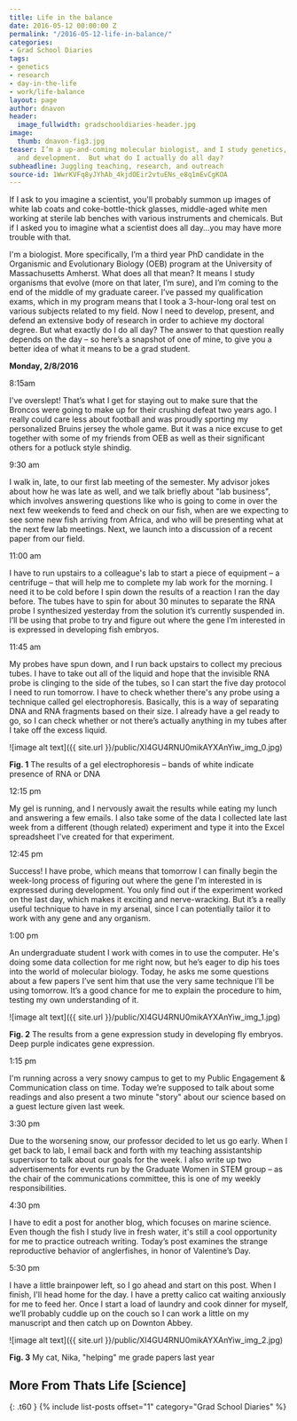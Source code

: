 ```yaml
---
title: Life in the balance
date: 2016-05-12 00:00:00 Z
permalink: "/2016-05-12-life-in-balance/"
categories:
- Grad School Diaries
tags:
- genetics
- research
- day-in-the-life
- work/life-balance
layout: page
author: dnavon
header:
  image_fullwidth: gradschooldiaries-header.jpg
image:
  thumb: dnavon-fig3.jpg
teaser: I’m a up-and-coming molecular biologist, and I study genetics, evolution,
  and development.  But what do I actually do all day?
subheadline: Juggling teaching, research, and outreach
source-id: 1WwrKVFq8yJYhAb_4kjdOEir2vtuENs_e8q1mEvCgKOA
---
```


If I ask to you imagine a scientist, you'll probably summon up images of white lab coats and coke-bottle-thick glasses, middle-aged white men working at sterile lab benches with various instruments and chemicals.  But if I asked you to imagine what a scientist does all day…you may have more trouble with that.

I'm a biologist.  More specifically, I’m a third year PhD candidate in the Organismic and Evolutionary Biology (OEB) program at the University of Massachusetts Amherst.  What does all that mean?  It means I study organisms that evolve (more on that later, I’m sure), and I’m coming to the end of the middle of my graduate career.  I’ve passed my qualification exams, which in my program means that I took a 3-hour-long oral test on various subjects related to my field.  Now I need to develop, present, and defend an extensive body of research in order to achieve my doctoral degree. But what exactly do I do all day?  The answer to that question really depends on the day – so here’s a snapshot of one of mine, to give you a better idea of what it means to be a grad student.

**Monday, 2/8/2016**

8:15am

I've overslept!  That’s what I get for staying out to make sure that the Broncos were going to make up for their crushing defeat two years ago.  I really could care less about football and was proudly sporting my personalized Bruins jersey the whole game.  But it was a nice excuse to get together with some of my friends from OEB as well as their significant others for a potluck style shindig.

9:30 am

I walk in, late, to our first lab meeting of the semester.  My advisor jokes about how he was late as well, and we talk briefly about "lab business", which involves answering questions like who is going to come in over the next few weekends to feed and check on our fish, when are we expecting to see some new fish arriving from Africa, and who will be presenting what at the next few lab meetings.  Next, we launch into a discussion of a recent paper from our field.  

11:00 am

I have to run upstairs to a colleague's lab to start a piece of equipment – a centrifuge – that will help me to complete my lab work for the morning.  I need it to be cold before I spin down the results of a reaction I ran the day before.  The tubes have to spin for about 30 minutes to separate the RNA probe I synthesized yesterday from the solution it’s currently suspended in.  I’ll be using that probe to try and figure out where the gene I’m interested in is expressed in developing fish embryos.

11:45 am

My probes have spun down, and I run back upstairs to collect my precious tubes.  I have to take out all of the liquid and hope that the invisible RNA probe is clinging to the side of the tubes, so I can start the five day protocol I need to run tomorrow.  I have to check whether there's any probe using a technique called gel electrophoresis.  Basically, this is a way of separating DNA and RNA fragments based on their size.   I already have a gel ready to go, so I can check whether or not there’s actually anything in my tubes after I take off the excess liquid.

  

![image alt text]({{ site.url }}/public/XI4GU4RNU0mikAYXAnYiw_img_0.jpg)

**Fig. 1** The results of a gel electrophoresis – bands of white indicate presence of RNA or DNA

12:15 pm

My gel is running, and I nervously await the results while eating my lunch and answering a few emails.  I also take some of the data I collected late last week from a different (though related) experiment and type it into the Excel spreadsheet I've created for that experiment.  

12:45 pm

Success!  I have probe, which means that tomorrow I can finally begin the week-long process of figuring out where the gene I'm interested in is expressed during development. You only find out if the experiment worked on the last day, which makes it exciting and nerve-wracking.  But it’s a really useful technique to have in my arsenal, since I can potentially tailor it to work with any gene and any organism.

1:00 pm

An undergraduate student I work with comes in to use the computer.  He's doing some data collection for me right now, but he’s eager to dip his toes into the world of molecular biology.  Today, he asks me some questions about a few papers I’ve sent him that use the very same technique I’ll be using tomorrow.  It’s a good chance for me to explain the procedure to him, testing my own understanding of it.

![image alt text]({{ site.url }}/public/XI4GU4RNU0mikAYXAnYiw_img_1.jpg)

**Fig. 2** The results from a gene expression study in developing fly embryos.  Deep purple indicates gene expression.

1:15 pm

I'm running across a very snowy campus to get to my Public Engagement & Communication class on time. Today we’re supposed to talk about some readings and also present a two minute "story" about our science based on a guest lecture given last week.

3:30 pm

Due to the worsening snow, our professor decided to let us go early.  When I get back to lab, I email back and forth with my teaching assistantship supervisor to talk about our goals for the week.  I also write up two advertisements for events run by the Graduate Women in STEM group – as the chair of the communications committee, this is one of my weekly responsibilities.  

4:30 pm

I have to edit a post for another blog, which focuses on marine science.  Even though the fish I study live in fresh water, it's still a cool opportunity for me to practice outreach writing. Today’s post examines the strange reproductive behavior of anglerfishes, in honor of Valentine’s Day.

5:30 pm

I have a little brainpower left, so I go ahead and start on this post.  When I finish, I'll head home for the day.  I have a pretty calico cat waiting anxiously for me to feed her.  Once I start a load of laundry and cook dinner for myself, we’ll probably cuddle up on the couch so I can work a little on my manuscript and then catch up on Downton Abbey. 

![image alt text]({{ site.url }}/public/XI4GU4RNU0mikAYXAnYiw_img_2.jpg)

**Fig. 3** My cat, Nika, "helping" me grade papers last year

## More From Thats Life [Science]
{: .t60 }
{% include list-posts offset="1" category="Grad School Diaries" %}
